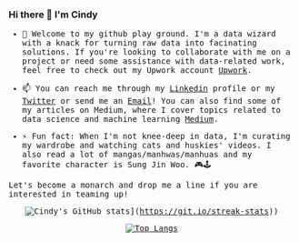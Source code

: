 ### Hi there 👋 I'm Cindy
<samp>

- 👯 Welcome to my github play ground. I'm a data wizard with a knack for turning raw data into facinating solutions. If you're looking to collaborate with me on a project or need some assistance with data-related work, feel free to check out my Upwork account [Upwork](https://www.upwork.com/freelancers/~01970fb43b70675c6b).

- 📫 You can reach me through my [Linkedin](https://www.linkedin.com/in/cindybtari/) profile or my [Twitter](https://twitter.com/cindyangelira_) or send me an [Email](cindybtari@gmail.com)! You can also find some of my articles on Medium, where I cover topics related to data science and machine learning [Medium](https://medium.com/@cindybtari). 

- ⚡ Fun fact: When I'm not knee-deep in data, I'm curating my wardrobe and watching cats and huskies' videos. I also read a lot of mangas/manhwas/manhuas and my favorite character is Sung Jin Woo. 🎮🕹

Let's become a monarch and drop me a line if you are interested in teaming up!
</samp>
<div align="center">
  
  ![Cindy's GitHub stats](https://streak-stats.demolab.com/?user=cindyangelira)](https://git.io/streak-stats))

</div>

<div align="center">

  [![Top Langs](https://github-readme-stats.vercel.app/api/top-langs/?username=cindyangelira&layout=compact&theme=synthwave)](https://github.com/anuraghazra/github-readme-stats)

</div>
